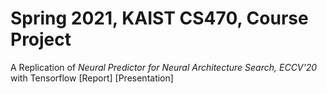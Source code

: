 # Spring 2021, KAIST CS470, Course Project
A Replication of _Neural Predictor for Neural Architecture Search, ECCV'20_ with Tensorflow [Report] [Presentation]
